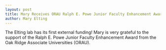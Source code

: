 ```yaml
---
layout: post
title: Mary Receives ORAU Ralph E. Powe Junior Faculty Enhancement Award
author: Mary Elting
---
```


The Elting lab has its first external funding! Mary is very grateful to the support of the Ralph E. Powe Junior Faculty Enhancement Award from the Oak Ridge Associate Universities (ORAU).